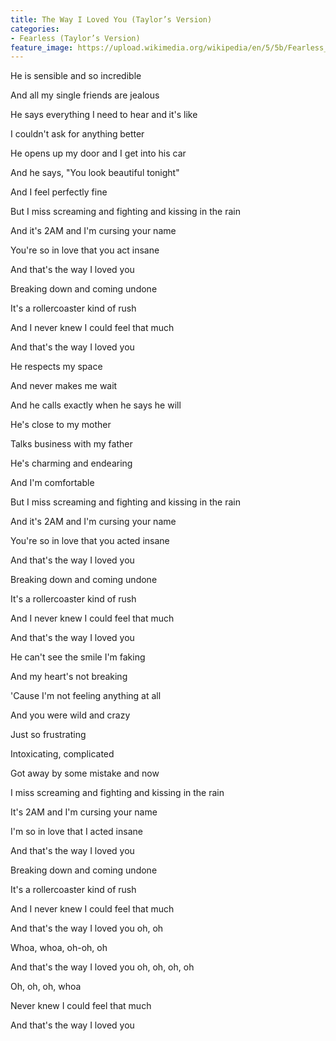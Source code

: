 ```yaml
---
title: The Way I Loved You (Taylor’s Version)
categories:
- Fearless (Taylor’s Version)
feature_image: https://upload.wikimedia.org/wikipedia/en/5/5b/Fearless_%28Taylor%27s_Version%29_%282021_album_cover%29_by_Taylor_Swift.png
--- 
```

He is sensible and so incredible

And all my single friends are jealous

He says everything I need to hear and it's like

I couldn't ask for anything better

He opens up my door and I get into his car

And he says, "You look beautiful tonight"

And I feel perfectly fine

But I miss screaming and fighting and kissing in the rain

And it's 2AM and I'm cursing your name

You're so in love that you act insane

And that's the way I loved you

Breaking down and coming undone

It's a rollercoaster kind of rush

And I never knew I could feel that much

And that's the way I loved you

He respects my space

And never makes me wait

And he calls exactly when he says he will

He's close to my mother

Talks business with my father

He's charming and endearing

And I'm comfortable

But I miss screaming and fighting and kissing in the rain

And it's 2AM and I'm cursing your name

You're so in love that you acted insane

And that's the way I loved you

Breaking down and coming undone

It's a rollercoaster kind of rush

And I never knew I could feel that much

And that's the way I loved you

He can't see the smile I'm faking

And my heart's not breaking

'Cause I'm not feeling anything at all

And you were wild and crazy

Just so frustrating

Intoxicating, complicated

Got away by some mistake and now

I miss screaming and fighting and kissing in the rain

It's 2AM and I'm cursing your name

I'm so in love that I acted insane

And that's the way I loved you

Breaking down and coming undone

It's a rollercoaster kind of rush

And I never knew I could feel that much

And that's the way I loved you oh, oh

Whoa, whoa, oh-oh, oh

And that's the way I loved you oh, oh, oh, oh

Oh, oh, oh, whoa

Never knew I could feel that much

And that's the way I loved you